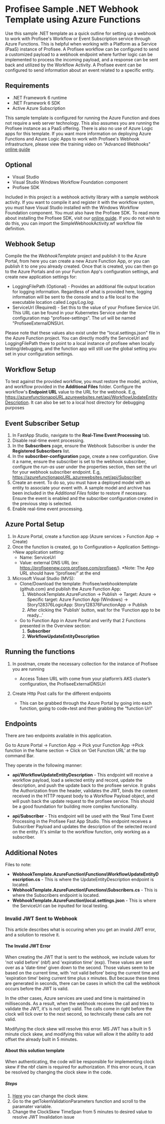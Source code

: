 # Profisee Sample .NET Webhook Template using Azure Functions
Use this sample .NET template as a quick outline for setting up a webhook to work with Profisee's Workflow or Event Subscription service through Azure Functions. This is helpful when working with a Platform as a Service (PaaS) instance of Profisee. A Profisee workflow can be configured to send a customized payload to a webhook endpoint where further logic can be implemented to process the incoming payload, and a response can be sent back and utilized by the Workflow Activity. A Profisee event can be configured to send information about an event related to a specific entity.

## Requirements

- .NET Framework 6 runtime
- .NET Framework 6 SDK
- Active Azure Subscription

This sample template is configured for running the Azure Function and does not require a web server technology. This also assumes you are running the Profisee instance as a PaaS offering. There is also no use of Azure Logic apps for this template. If you want more information on deploying Azure Functions and Azure Logic Apps to work with Profisee's Webhook infrastructure, please view the training video on "Advanced Webhooks" [online guide](https://support.profisee.com/lms/courseinfo?id=00u00000000004T00aM)

## Optional

- Visual Studio
- Visual Studio Windows Workflow Foundation component
- Profisee SDK

Included in this project is a webhook activity library with a sample webhook activity. If you want to compile it and register it with the workflow system, you must have Visual Studio installed with the Windows Workflow Foundation component. You must also have the Profisee SDK. To read more about installing the Profisee SDK, visit our [online guide](https://support.profisee.com/wikis/2022_r1_support/profisee_sdk_installation). If you do not wish to do this, you can import the SimpleWebhookActivity.wf workflow file definition.

## Webhook Setup

Compile the the *WebhookTemplate* project and publish it to the Azure Portal, from here you can create a new Azure Function App, or you can publish it to one you already created. Once that is created, you can then go to the Azure Portals and on your Function App's configuration settings, and create new application settings for:

- LoggingFilePath (Optional) - Provides an additional file output location for logging information. Regardless of what is provided here, logging information will be sent to the console and to a file local to the executable location called *Logs/Log.log*.
- ServiceUrl (Required) - Set this to the value of your Profisee Service Url. This URL can be found in your Kubernetes Service under the configuration map "profisee-settings". The url will be named "ProfiseeExternalDNSUrl.

Please note that these values also exist under the "local.settings.json" file in the Azure Function project. You can directly modify the ServiceUrl and LoggingFilePath there to point to a local instance of profisee when locally testing/debugging, and the function app will still use the global setting you set in your configuration settings.

## Workflow Setup

To test against the provided workflow, you must restore the model, archive, and workflow provided in the **Additional Files** folder. Configure the workflow's **Endpoint URL** value to the URL for the webhook. E.g, https://azurefunctionappURL.azurewebsites.net/api/WorkflowUpdateEntityDescription. It can also be set to a local host directory for debugging purposes

## Event Subscriber Setup

1. In FastApp Studio, navigate to the **Real-Time Event Processing** tab.
2. Disable real-time event processing.
3. In the **Subscribers** page, ensure the Webhook Subscriber is under the **Registered Subscribers** list.
4. In the **subscriber-configuration** page, create a new configuration. Give it a name, ensure the subscriber is set to the webhook subscriber, configure the *run-as* user under the properties section, then set the url for your webhook subscriber endpoint. E.g, https://azurefunctionappURL.azurewebsites.net/api/Subscriber
5. Create an event. To do so, you must have a deployed model with an entity to associate your event with. A sample model and archive has been included in the *Additional Files* folder to restore if necessary. Ensure the event is enabled and the subscriber configuration created in the previous step is selected.
6. Enable real-time event processing.

## Azure Portal Setup

1.	In Azure Portal, create a function app (Azure services > Function App -> Create)
2.	Once the function is created, go to Configuration-> Application Settings->New application setting:
    - Name: ServiceUrl 
    - Value: external DNS URL (ex: https://profiseenew.corp.profisee.com/profisee/). 
        *Note: The App URL should have “/profisee/” at the end
3.	Microsoft Visual Studio (MVS): 
    - Clone/Download the template: Profisee/webhooktemplate (github.com) and publish the Azure Function App:
        1. WebhookTemplate.AzureFunction -> Publish -> Target: Azure -> Specific target: Azure Function App (Windows) -> Story128376LogicApp: Story128376FunctionApp -> Publish
        2. After clicking the 'Publish' button, wait for the ‘Function app to be ready…’
    - Go to Function App in Azure Portal and verify that 2 Functions presented in the Overview section: 
      1. **Subscriber** 
      2. **WorkflowUpdateEntityDescription** 


## Running the functions

1. In postman, create the necessary collection for the instance of Profisee you are running
    - Access Token URL with come from your platform’s AKS cluster’s configuration, the ProfiseeExternalDNSUrl

2. Create Http Post calls for the different endpoints
    - This can be grabbed through the Azure Portal by going into each function, going to code+test and then grabbing the “function Url”

## Endpoints

There are two endpoints available in this application.

Go to Azure Portal -> Function App -> Pick your Function App ->Pick function in the Name section -> Click on ‘Get Function URL’ at the top command Bar.

They operate in the following manner:
   - **api/WorkflowUpdateEntityDescription** - This endpoint will receive a workflow payload, load a selected entity and record, update the description, and push the update back to the profisee service. It grabs the Authorization from the header, validates the JWT, binds the content received in the HTTP request body to a Workflow Payload object, and will push back the update request to the profisee service. This should be a good foundation for building more complex functionality.
    
   - **api/Subscriber** - This endpoint will be used with the ‘Real Time Event Processing in the Profisee Fast App Studio. This endpoint receives a Subscriber Payload and updates the description of the selected record on the entity. It's similar to the workflow function, only working as a subscriber.

## Additional Notes

Files to note:

- **WebhookTemplate.AzureFunction\Functions\WorkflowUpdateEntityDescription.cs** - This is where the UpdateEntityDescription endpoint is located.
- **WebhookTemplate.AzureFunction\Functions\Subscribers.cs** - This is where the Subscribers endpoint is located.
- **WebhookTemplate.AzureFunction\local.settings.json** - This is where the ServiceUrl can be inputted for local testing.

### Invalid JWT Sent to Webhook

This article describes what is occuring when you get an invalid JWT error, and a solution to resolve it.

#### The Invalid JWT Error

When creating the JWT that is sent to the webhook, we include values for 'not valid before' (nbf) and 'expiration time' (exp). 
These values are sent over as a 'date-time' given down to the second. 
Those values seem to be based on the current time, with 'not valid before' being the current time and 'expiration time' being current time plus x minutes. 
But because these times are generated in seconds, there can be cases in which the call the webhook occurs before the JWT is valid. 

In the other cases, Azure services are used and time is maintained in milliseconds. 
As a result, when the webhook receives the call and tries to validate the JWT, it's is not (yet) valid.
The calls come in right before the clock will tick over to the next second, so technically these calls are not valid. 

Modifying the clock skew will resolve this error. MS JWT has a built in 5 minute clock skew, and modifying this value will allow it the ability to add offset the already built in 5 minutes.

#### About this solution template

When authenticating, the code will be responsible for implementing clock skew if the nbf claim is required for authorization. If this error ocurs, it can be resolved
by changing the clock skew in the code.

##### Steps

1. [Here](https://github.com/Profisee/webhooktemplate/blob/story/132784/WebhookTemplate.AzureFunction/Functions/WorkflowUpdateEntityDescription.cs) you can change the clock skew.
2. Go to the getTokenValidationParameters function and scroll to the paramater variable.
3. Change the ClockSkew TimeSpan from 5 minutes to desired value to resolve JWT Invalidation issue
